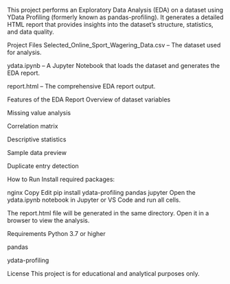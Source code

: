 This project performs an Exploratory Data Analysis (EDA) on a dataset using YData Profiling (formerly known as pandas-profiling). It generates a detailed HTML report that provides insights into the dataset’s structure, statistics, and data quality.

Project Files
Selected_Online_Sport_Wagering_Data.csv – The dataset used for analysis.

ydata.ipynb – A Jupyter Notebook that loads the dataset and generates the EDA report.

report.html – The comprehensive EDA report output.

Features of the EDA Report
Overview of dataset variables

Missing value analysis

Correlation matrix

Descriptive statistics

Sample data preview

Duplicate entry detection

How to Run
Install required packages:

nginx
Copy
Edit
pip install ydata-profiling pandas jupyter
Open the ydata.ipynb notebook in Jupyter or VS Code and run all cells.

The report.html file will be generated in the same directory. Open it in a browser to view the analysis.

Requirements
Python 3.7 or higher

pandas

ydata-profiling

License
This project is for educational and analytical purposes only.

